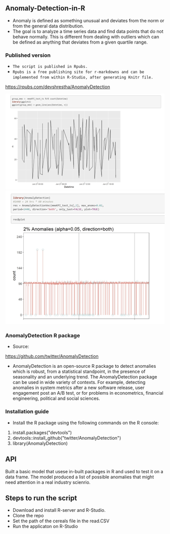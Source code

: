 ## Anomaly-Detection-in-R
- Anomaly is defined as something unusual and deviates from the norm or from the general data distribution. 
- The goal is to analyze a time series data and find data points that do not behave normally. This is different from dealing with outliers which can be defined as anything that deviates from a given quartile range. 

### Published version
- `The script is published in Rpubs.` 
- `Rpubs is a free publishing site for r-markdowns and can be implemented from within R-Studio, after generating Knitr file. `

https://rpubs.com/devshrestha/AnomalyDetection

![ggplot of time-series data](Assets/Anom1.jpg)
![Anomaly visualization of time-series data](Assets/Anom2.jpg)

### AnomalyDetection R package
- Source:  

https://github.com/twitter/AnomalyDetection
- AnomalyDetection is an open-source R package to detect anomalies which is robust, from a statistical standpoint, in the presence of seasonality and an underlying trend. The AnomalyDetection package can be used in wide variety of contexts. For example, detecting anomalies in system metrics after a new software release, user engagement post an A/B test, or for problems in econometrics, financial engineering, political and social sciences.

### Installation guide 
- Install the R package using the following commands on the R console:

1. install.packages("devtools")
2. devtools::install_github("twitter/AnomalyDetection")
3. library(AnomalyDetection)

## API
Built a basic model that usese in-built packages in R and used to test it on a data frame. The model produced a list of possible anomalies that might need attention in a real industry scienrio. 

## Steps to run the script
- Download and install R-server and R-Studio. 
- Clone the repo 
- Set the path of the cereals file in the read.CSV
- Run the applicaton on R-Studio
